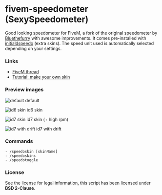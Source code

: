 # fivem-speedometer (SexySpeedometer)
Good looking speedometer for FiveM, a fork of the original speedometer by [Bluethefurry](https://github.com/Bluethefurry) with awesome improvements. It comes pre-installed with [initialdspeedo](https://github.com/Bluethefurry/initialdspeedo-fivem) (extra skins). The speed unit used is automatically selected depending on your settings.

### Links
- [FiveM thread](https://forum.fivem.net/t/release-sexyspeedometer-tacho-dashboard-elements-skins-fuel/39772)
- [Tutorial: make your own skin](https://forum.fivem.net/t/release-sexyspeedometer-tacho-dashboard-elements-skins-fuel/39772/108)

### Preview images
![default](https://i.imgur.com/oEr9R2u.png) default

![id6 skin](https://i.imgur.com/Q7tBDLX.png) id6 skin

![id7 skin](https://i.imgur.com/Qm1hK1r.png) id7 skin (+ high rpm)

![id7 with drift](https://i.imgur.com/FmAfdAa.png) id7 with drift


### Commands
```
- /speedoskin [skinName]
- /speedoskins
- /speedotoggle
```

### License
See the [license](LICENSE) for legal information, this script has been licensed under **BSD 2-Clause**.
